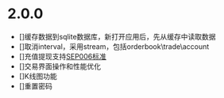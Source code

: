 
2.0.0
====
* []缓存数据到sqlite数据库，新打开应用后，先从缓存中读取数据
* []取消interval，采用stream，包括orderbook\trade\account
* []充值提现支持[SEP006标准](https://github.com/stellar/stellar-protocol/blob/master/ecosystem/sep-0006.md)
* []交易界面操作和性能优化
* []K线图功能
* []重置密码